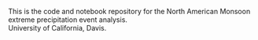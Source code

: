 This is the code and notebook repository for the North American Monsoon extreme precipitation event analysis.   
University of California, Davis.    

